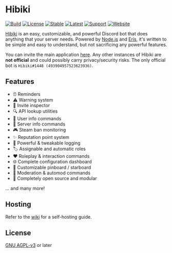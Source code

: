 # Hibiki

[![Build](https://img.shields.io/github/workflow/status/smolespi/Hibiki/Hibiki)](https://github.com/smolespi/Hibiki/actions?query=workflow%3AHibiki)
[![License](https://img.shields.io/badge/license-AGPL%20v3-orange.svg)](https://www.gnu.org/licenses/agpl-3.0)
[![Stable](https://img.shields.io/github/v/release/smolespi/hibiki?label=stable)](https://github.com/smolespi/Hibiki/releases)
[![Latest](https://img.shields.io/github/package-json/v/smolespi/hibiki/main?color=red&label=latest)](https://github.com/smolespi/Hibiki/releases/latest)
[![Support](https://img.shields.io/discord/620287077778587651?color=purple&label=support)](https://discord.gg/gZEj4sM)
[![Website](https://img.shields.io/website?down_color=critical&down_message=offline&up_color=green&up_message=online&url=https%3A%2F%2Fhibiki.app)](https://hibiki.app)

[Hibiki][1] is an easy, customizable, and powerful Discord bot that does anything that your server needs. Powered by [Node.js][2] and [Eris][3], it's written to be simple and easy to understand, but not sacrificing any powerful features.

You can invite the main application [here][4]. Any other instances of Hibiki are **not official** and could possibly carry privacy/security risks. The only official bot is `Hibiki#1448 (493904957523623936)`.

## Features

  - ⏰ Reminders
  - ⚠ Warning system
  - 🔗 Invite inspector
  - 🔍 API lookup utilities
  - 👥 User info commands
  - 🔧 Server info commands
  - 🎮 Steam ban monitoring
  - ✨ Reputation point system
  - 📜 Powerful & tweakable logging
  - 🏷️ Assignable and automatic roles
  - ❤ Roleplay & interaction commands
  - 🌐 Complete configuration dashboard
  - 📌 Customizable pinboard / starboard
  - 🔨 Moderation & automod commands
  - 🤖 Completely open source and modular

   ... and many more!

## Hosting

Refer to the [wiki][5] for a self-hosting guide.

## License

[GNU AGPL-v3][6] or later

[1]: https://hibiki.app "Hibiki"
[2]: https://nodejs.org "Node.js"
[3]: http://github.com/abalabahaha/Eris "Eris"
[4]: https://discordapp.com/oauth2/authorize?&client_id=493904957523623936&scope=bot&permissions=506850534 "Invite"
[5]: https://github.com/smolespi/Hibiki/wiki "Wiki"
[6]: LICENSE "LICENSE"
